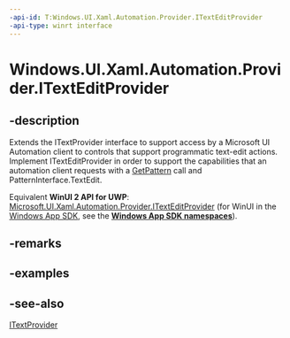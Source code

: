 ```yaml
---
-api-id: T:Windows.UI.Xaml.Automation.Provider.ITextEditProvider
-api-type: winrt interface
---
```


<!-- Interface syntax.
public interface ITextEditProvider : Windows.UI.Xaml.Automation.Provider.ITextProvider
-->

# Windows.UI.Xaml.Automation.Provider.ITextEditProvider

## -description
Extends the ITextProvider interface to support access by a Microsoft UI Automation client to controls that support programmatic text-edit actions. Implement ITextEditProvider in order to support the capabilities that an automation client requests with a [GetPattern](../windows.ui.xaml.automation.peers/automationpeer_getpattern_2046576749.md) call and PatternInterface.TextEdit.

Equivalent **WinUI 2 API for UWP**: [Microsoft.UI.Xaml.Automation.Provider.ITextEditProvider](/windows/winui/api/microsoft.ui.xaml.automation.provider.itexteditprovider) (for WinUI in the [Windows App SDK](/windows/apps/windows-app-sdk/), see the **[Windows App SDK namespaces](/windows/windows-app-sdk/api/winrt/)**).

## -remarks

## -examples

## -see-also
[ITextProvider](itextprovider.md)
